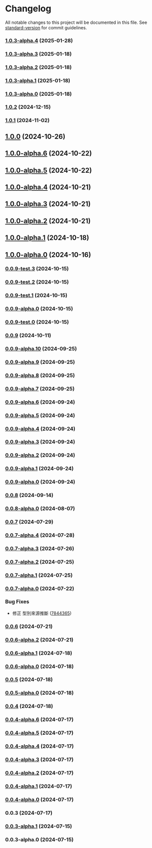 # Changelog

All notable changes to this project will be documented in this file. See [standard-version](https://github.com/conventional-changelog/standard-version) for commit guidelines.

### [1.0.3-alpha.4](https://github.com/acrool/acrool-react-modal/compare/v1.0.3-alpha.3...v1.0.3-alpha.4) (2025-01-28)

### [1.0.3-alpha.3](https://github.com/acrool/acrool-react-modal/compare/v1.0.3-alpha.2...v1.0.3-alpha.3) (2025-01-18)

### [1.0.3-alpha.2](https://github.com/acrool/acrool-react-modal/compare/v1.0.3-alpha.1...v1.0.3-alpha.2) (2025-01-18)

### [1.0.3-alpha.1](https://github.com/acrool/acrool-react-modal/compare/v1.0.3-alpha.0...v1.0.3-alpha.1) (2025-01-18)

### [1.0.3-alpha.0](https://github.com/acrool/acrool-react-modal/compare/v1.0.2...v1.0.3-alpha.0) (2025-01-18)

### [1.0.2](https://github.com/acrool/acrool-react-modal/compare/v1.0.1...v1.0.2) (2024-12-15)

### [1.0.1](https://github.com/acrool/acrool-react-modal/compare/v1.0.0...v1.0.1) (2024-11-02)

## [1.0.0](https://github.com/acrool/acrool-react-modal/compare/v1.0.0-alpha.6...v1.0.0) (2024-10-26)

## [1.0.0-alpha.6](https://github.com/acrool/acrool-react-modal/compare/v1.0.0-alpha.5...v1.0.0-alpha.6) (2024-10-22)

## [1.0.0-alpha.5](https://github.com/acrool/acrool-react-modal/compare/v1.0.0-alpha.4...v1.0.0-alpha.5) (2024-10-22)

## [1.0.0-alpha.4](https://github.com/acrool/acrool-react-modal/compare/v1.0.0-alpha.3...v1.0.0-alpha.4) (2024-10-21)

## [1.0.0-alpha.3](https://github.com/acrool/acrool-react-modal/compare/v1.0.0-alpha.2...v1.0.0-alpha.3) (2024-10-21)

## [1.0.0-alpha.2](https://github.com/acrool/acrool-react-modal/compare/v1.0.0-alpha.1...v1.0.0-alpha.2) (2024-10-21)

## [1.0.0-alpha.1](https://github.com/acrool/acrool-react-modal/compare/v1.0.0-alpha.0...v1.0.0-alpha.1) (2024-10-18)

## [1.0.0-alpha.0](https://github.com/acrool/acrool-react-modal/compare/v0.0.9...v1.0.0-alpha.0) (2024-10-16)

### [0.0.9-test.3](https://github.com/acrool/acrool-react-modal/compare/v0.0.9-test.2...v0.0.9-test.3) (2024-10-15)

### [0.0.9-test.2](https://github.com/acrool/acrool-react-modal/compare/v0.0.9-test.1...v0.0.9-test.2) (2024-10-15)

### [0.0.9-test.1](https://github.com/acrool/acrool-react-modal/compare/v0.0.9-test.0...v0.0.9-test.1) (2024-10-15)

### [0.0.9-alpha.0](https://github.com/acrool/acrool-react-modal/compare/v0.0.9-test.0...v0.0.9-alpha.0) (2024-10-15)

### [0.0.9-test.0](https://github.com/acrool/acrool-react-modal/compare/v0.0.9...v0.0.9-test.0) (2024-10-15)

### [0.0.9](https://github.com/acrool/acrool-react-modal/compare/v0.0.9-alpha.10...v0.0.9) (2024-10-11)

### [0.0.9-alpha.10](https://github.com/acrool/acrool-react-modal/compare/v0.0.9-alpha.9...v0.0.9-alpha.10) (2024-09-25)

### [0.0.9-alpha.9](https://github.com/acrool/acrool-react-modal/compare/v0.0.9-alpha.8...v0.0.9-alpha.9) (2024-09-25)

### [0.0.9-alpha.8](https://github.com/acrool/acrool-react-modal/compare/v0.0.9-alpha.7...v0.0.9-alpha.8) (2024-09-25)

### [0.0.9-alpha.7](https://github.com/acrool/acrool-react-modal/compare/v0.0.9-alpha.6...v0.0.9-alpha.7) (2024-09-25)

### [0.0.9-alpha.6](https://github.com/acrool/acrool-react-modal/compare/v0.0.9-alpha.5...v0.0.9-alpha.6) (2024-09-24)

### [0.0.9-alpha.5](https://github.com/acrool/acrool-react-modal/compare/v0.0.9-alpha.4...v0.0.9-alpha.5) (2024-09-24)

### [0.0.9-alpha.4](https://github.com/acrool/acrool-react-modal/compare/v0.0.9-alpha.3...v0.0.9-alpha.4) (2024-09-24)

### [0.0.9-alpha.3](https://github.com/acrool/acrool-react-modal/compare/v0.0.9-alpha.2...v0.0.9-alpha.3) (2024-09-24)

### [0.0.9-alpha.2](https://github.com/acrool/acrool-react-modal/compare/v0.0.9-alpha.1...v0.0.9-alpha.2) (2024-09-24)

### [0.0.9-alpha.1](https://github.com/acrool/acrool-react-modal/compare/v0.0.9-alpha.0...v0.0.9-alpha.1) (2024-09-24)

### [0.0.9-alpha.0](https://github.com/acrool/acrool-react-modal/compare/v0.0.8...v0.0.9-alpha.0) (2024-09-24)

### [0.0.8](https://github.com/acrool/acrool-react-modal/compare/v0.0.8-alpha.0...v0.0.8) (2024-09-14)

### [0.0.8-alpha.0](https://github.com/acrool/acrool-react-modal/compare/v0.0.7...v0.0.8-alpha.0) (2024-08-07)

### [0.0.7](https://github.com/acrool/acrool-react-modal/compare/v0.0.7-alpha.4...v0.0.7) (2024-07-29)

### [0.0.7-alpha.4](https://github.com/acrool/acrool-react-modal/compare/v0.0.7-alpha.3...v0.0.7-alpha.4) (2024-07-28)

### [0.0.7-alpha.3](https://github.com/acrool/acrool-react-modal/compare/v0.0.7-alpha.2...v0.0.7-alpha.3) (2024-07-26)

### [0.0.7-alpha.2](https://github.com/acrool/acrool-react-modal/compare/v0.0.7-alpha.1...v0.0.7-alpha.2) (2024-07-25)

### [0.0.7-alpha.1](https://github.com/acrool/acrool-react-modal/compare/v0.0.7-alpha.0...v0.0.7-alpha.1) (2024-07-25)

### [0.0.7-alpha.0](https://github.com/acrool/acrool-react-modal/compare/v0.0.6...v0.0.7-alpha.0) (2024-07-22)


### Bug Fixes

* 修正 型別來源推斷 ([7844365](https://github.com/acrool/acrool-react-modal/commit/78443651a323e6c526dbe7a4cea6d67f04df748f))

### [0.0.6](https://github.com/acrool/acrool-react-modal/compare/v0.0.6-alpha.2...v0.0.6) (2024-07-21)

### [0.0.6-alpha.2](https://github.com/acrool/acrool-react-modal/compare/v0.0.6-alpha.1...v0.0.6-alpha.2) (2024-07-21)

### [0.0.6-alpha.1](https://github.com/acrool/acrool-react-modal/compare/v0.0.6-alpha.0...v0.0.6-alpha.1) (2024-07-18)

### [0.0.6-alpha.0](https://github.com/acrool/acrool-react-modal/compare/v0.0.5...v0.0.6-alpha.0) (2024-07-18)

### [0.0.5](https://github.com/acrool/acrool-react-modal/compare/v0.0.5-alpha.0...v0.0.5) (2024-07-18)

### [0.0.5-alpha.0](https://github.com/acrool/acrool-react-modal/compare/v0.0.4...v0.0.5-alpha.0) (2024-07-18)

### [0.0.4](https://github.com/acrool/acrool-react-modal/compare/v0.0.4-alpha.3...v0.0.4) (2024-07-18)

### [0.0.4-alpha.6](https://github.com/acrool/acrool-react-modal/compare/v0.0.4-alpha.5...v0.0.4-alpha.6) (2024-07-17)

### [0.0.4-alpha.5](https://github.com/acrool/acrool-react-modal/compare/v0.0.4-alpha.4...v0.0.4-alpha.5) (2024-07-17)

### [0.0.4-alpha.4](https://github.com/acrool/acrool-react-modal/compare/v0.0.4-alpha.3...v0.0.4-alpha.4) (2024-07-17)

### [0.0.4-alpha.3](https://github.com/acrool/acrool-react-modal/compare/v0.0.4-alpha.2...v0.0.4-alpha.3) (2024-07-17)

### [0.0.4-alpha.2](https://github.com/acrool/acrool-react-modal/compare/v0.0.4-alpha.1...v0.0.4-alpha.2) (2024-07-17)

### [0.0.4-alpha.1](https://github.com/acrool/acrool-react-modal/compare/v0.0.4-alpha.0...v0.0.4-alpha.1) (2024-07-17)

### [0.0.4-alpha.0](https://github.com/acrool/acrool-react-modal/compare/v0.0.3...v0.0.4-alpha.0) (2024-07-17)

### 0.0.3 (2024-07-17)

### [0.0.3-alpha.1](https://github.com/acrool/acrool-react-modal/compare/v0.0.3-alpha.0...v0.0.3-alpha.1) (2024-07-15)

### 0.0.3-alpha.0 (2024-07-15)
